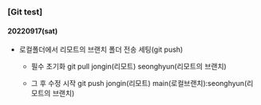 ### [Git test]

#### 20220917(sat)

- 로컬폴더에서 리모트의 브랜치 폴더 전송 세팅(git push)

  - 필수 초기화
    git pull jongin(리모트) seonghyun(리모트의 브랜치)

  - 그 후 수정 시작
    git push jongin(리모트) main(로컬브랜치):seonghyun(리모트의 브랜치)
